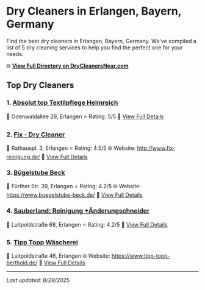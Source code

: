 # Dry Cleaners in Erlangen, Bayern, Germany

Find the best dry cleaners in Erlangen, Bayern, Germany. We've compiled a list of 5 dry cleaning services to help you find the perfect one for your needs.

🌐 **[View Full Directory on DryCleanersNear.com](https://drycleanersnear.com/city/Germany/Bayern/Erlangen)**

## Top Dry Cleaners

### 1. [Absolut top Textilpflege Helmreich](https://drycleanersnear.com/dryCleaner/68b10a39f5ec332d9a7bdc05/absolut-top-textilpflege-helmreich)
📍 Odenwaldallee 29, Erlangen
⭐ Rating: 5/5
🔗 [View Full Details](https://drycleanersnear.com/dryCleaner/68b10a39f5ec332d9a7bdc05/absolut-top-textilpflege-helmreich)

### 2. [Fix - Dry Cleaner](https://drycleanersnear.com/dryCleaner/68b10a45f5ec332d9a7bdc4d/fix-dry-cleaner)
📍 Rathauspl. 3, Erlangen
⭐ Rating: 4.5/5
🌐 Website: http://www.fix-reinigung.de/
🔗 [View Full Details](https://drycleanersnear.com/dryCleaner/68b10a45f5ec332d9a7bdc4d/fix-dry-cleaner)

### 3. [Bügelstube Beck](https://drycleanersnear.com/dryCleaner/68b10addf5ec332d9a7bf1ea/b-gelstube-beck)
📍 Fürther Str. 39, Erlangen
⭐ Rating: 4.2/5
🌐 Website: https://www.buegelstube-beck.de/
🔗 [View Full Details](https://drycleanersnear.com/dryCleaner/68b10addf5ec332d9a7bf1ea/b-gelstube-beck)

### 4. [Sauberland: Reinigung +Änderungschneider](https://drycleanersnear.com/dryCleaner/68b10b11f5ec332d9a7bf404/sauberland-reinigung-nderungschneider)
📍 Luitpoldstraße 68, Erlangen
⭐ Rating: 4.2/5
🔗 [View Full Details](https://drycleanersnear.com/dryCleaner/68b10b11f5ec332d9a7bf404/sauberland-reinigung-nderungschneider)

### 5. [Tipp Topp Wäscherei](https://drycleanersnear.com/dryCleaner/68b10a7cf5ec332d9a7bde15/tipp-topp-w-scherei)
📍 Luitpoldstraße 46, Erlangen
🌐 Website: https://www.tipp-topp-berthold.de/
🔗 [View Full Details](https://drycleanersnear.com/dryCleaner/68b10a7cf5ec332d9a7bde15/tipp-topp-w-scherei)


---

*Last updated: 8/29/2025*
